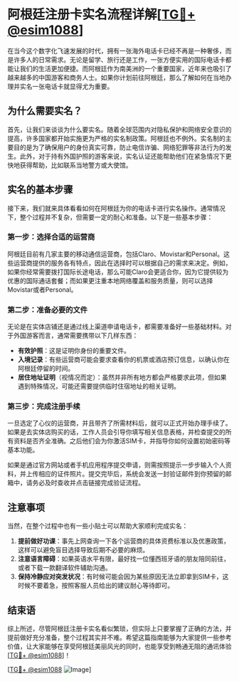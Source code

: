 # 阿根廷注册卡实名流程详解[[TG💪+ @esim1088](https://t.me/s/esim1088)]

在当今这个数字化飞速发展的时代，拥有一张海外电话卡已经不再是一种奢侈，而是许多人的日常需求。无论是留学、旅行还是工作，一张方便实用的国际电话卡都能让我们的生活更加便捷。而阿根廷作为南美洲的一个重要国家，近年来也吸引了越来越多的中国游客和商务人士。如果你计划前往阿根廷，那么了解如何在当地办理并实名一张电话卡就显得尤为重要。

## 为什么需要实名？

首先，让我们来谈谈为什么要实名。随着全球范围内对隐私保护和网络安全意识的提高，许多国家都开始实施更为严格的实名制政策。阿根廷也不例外。实名制的主要目的是为了确保用户的身份真实可靠，防止电信诈骗、网络犯罪等非法行为的发生。此外，对于持有外国护照的游客来说，实名认证还能帮助他们在紧急情况下更快地获得帮助，比如联系当地警方或大使馆。

## 实名的基本步骤

接下来，我们就来具体看看如何在阿根廷为你的电话卡进行实名操作。通常情况下，整个过程并不复杂，但需要一定的耐心和准备。以下是一些基本步骤：

### 第一步：选择合适的运营商

阿根廷目前有几家主要的移动通信运营商，包括Claro、Movistar和Personal。这些运营商提供的服务各有特点，因此在选择时可以根据自己的需求来决定。例如，如果你经常需要拨打国际长途电话，那么可能Claro会更适合你，因为它提供较为优惠的国际通话套餐；而如果更注重本地网络覆盖和服务质量，则可以选择Movistar或者Personal。

### 第二步：准备必要的文件

无论是在实体店铺还是通过线上渠道申请电话卡，都需要准备好一些基础材料。对于外国游客而言，通常需要携带以下几样东西：

- **有效护照**：这是证明你身份的重要文件。
- **入境记录**：有些运营商可能会要求查看你的机票或酒店预订信息，以确认你在阿根廷停留的时间。
- **居住地址证明**（视情况而定）：虽然并非所有地方都会严格要求此项，但如果遇到特殊情况，可能还需要提供临时住宿地址的相关证明。

### 第三步：完成注册手续

一旦选定了心仪的运营商，并且带齐了所需材料后，就可以正式开始办理手续了。如果是去实体店购买的话，工作人员会引导你填写相关信息表格，并检查提交的所有资料是否齐全准确。之后他们会为你激活SIM卡，并指导你如何设置初始密码等基本功能。

如果是通过官方网站或者手机应用程序提交申请，则需按照提示一步步输入个人资料，并上传相应的证件照片。提交完毕后，系统会发送一封验证邮件到你预留的邮箱中，请务必及时查收并点击链接完成验证流程。

## 注意事项

当然，在整个过程中也有一些小贴士可以帮助大家顺利完成实名：

1. **提前做好功课**：事先上网查询一下各个运营商的具体资费标准以及优惠政策，这样可以避免盲目选择导致后期不必要的麻烦。
2. **注意语言障碍**：如果英语水平有限，最好找一位懂西班牙语的朋友陪同前往，或者下载一款翻译软件辅助沟通。
3. **保持冷静应对突发状况**：有时候可能会因为某些原因无法立即拿到SIM卡，这时候不要着急，按照客服人员给出的建议耐心等待即可。

## 结束语

综上所述，尽管阿根廷注册卡实名看似繁琐，但实际上只要掌握了正确的方法，并提前做好充分准备，整个过程其实并不难。希望这篇指南能够为大家提供一些参考价值，让大家能够在享受阿根廷美丽风光的同时，也能享受到畅通无阻的通讯体验[[TG💪+ @esim1088](https://t.me/s/esim1088)]！

[[TG💪+ @esim1088](https://t.me/s/esim1088) ![Image](https://i.postimg.cc/4NQfJmqS/Snipaste-2025-05-13-00-14-12.png)]